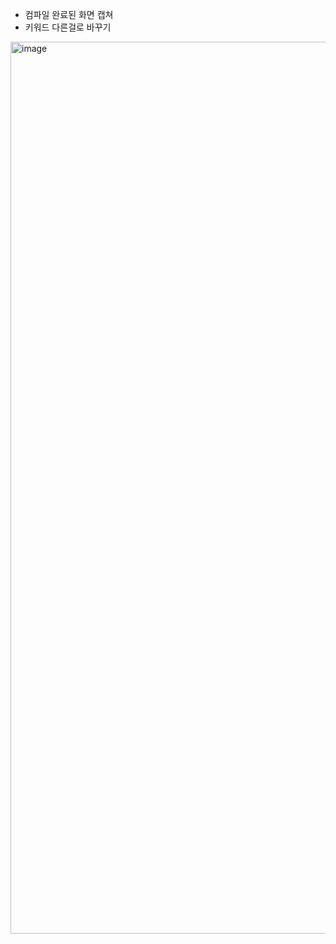 - 컴파일 완료된 화면 캡쳐
- 키워드 다른걸로 바꾸기

<img width="1427" alt="image" src="https://github.com/Pseudo-Lab/CPython-Guide/assets/54731898/c1ae747c-71cb-404f-93be-582bcd182d97">
